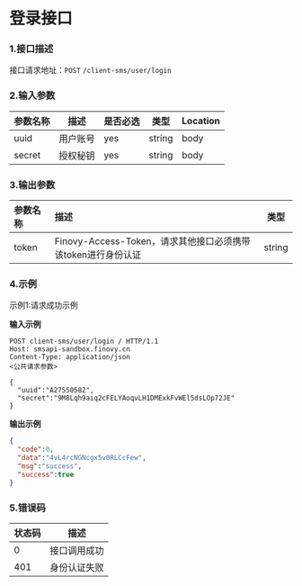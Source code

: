 # 登录接口

### 1.接口描述 
接口请求地址：`POST` `/client-sms/user/login`

### 2.输入参数

| 参数名称              | 描述   | 是否必选 | 类型     | Location |
|-------------------|------|------|--------|----------|
| uuid | 用户账号 | yes  | string | body     |
| secret  | 授权秘钥 | yes | string | body     |

### 3.输出参数

| 参数名称          | 描述                                                  | 类型     |
|:--------------| :----------------------------------------------------------- |--------|
| token         | Finovy-Access-Token，请求其他接口必须携带该token进行身份认证 | string |


### 4.示例
示例1:请求成功示例

**输入示例**

```text
POST client-sms/user/login / HTTP/1.1
Host: smsapi-sandbox.finovy.cn
Content-Type: application/json
<公共请求参数>

{
  "uuid":"A27550582",
  "secret":"9M8Lqh9aiq2cFELYAoqvLH1DMExkFvWEl5dsLOp72JE"
}
```

**输出示例**

```json
{
  "code":0,
  "data":"4vL4rcNGNcgx5v0RLCcFew",
  "msg":"success",
  "success":true
}
```

### 5.错误码

| 状态码 | 描述         |
| ------ | ------------ |
| 0      | 接口调用成功 |
| 401    | 身份认证失败 |
